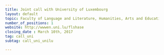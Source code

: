 ```yaml
---
title: Joint call with University of Luxembourg
layout: default
topic: Faculty of Language and Literature, Humanities, Arts and Education
number_of_positions: 1
website: http://wwwen.uni.lu/flshase
closing_date : March 10th, 2017
tag: call_uni
subtag: call_uni_unilu

---
```

